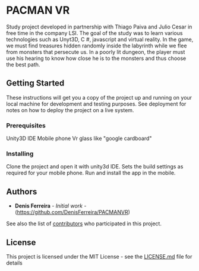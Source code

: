 # PACMAN VR

Study project developed in partnership with Thiago Paiva and Julio Cesar in free time in the company LSI.
The goal of the study was to learn various technologies such as Unyt3D, C #, javascript and virtual reality.
In the game, we must find treasures hidden randomly inside the labyrinth while we flee from monsters that persecute us. In a poorly lit dungeon, the player must use his hearing to know how close he is to the monsters and thus choose the best path.

## Getting Started

These instructions will get you a copy of the project up and running on your local machine for development and testing purposes. See deployment for notes on how to deploy the project on a live system.

### Prerequisites

Unity3D IDE
Mobile phone
Vr glass like "google cardboard"

### Installing

Clone the project and open it with unity3d IDE.
Sets the build settings as required for your mobile phone.
Run and install the app in the mobile.

## Authors

* **Denis Ferreira** - *Initial work* - (https://github.com/DenisFerreira/PACMANVR)

See also the list of [contributors](https://github.com/DenisFerreira/PACMANVR/graphs/contributors) who participated in this project.

## License

This project is licensed under the MIT License - see the [LICENSE.md](LICENSE.md) file for details
